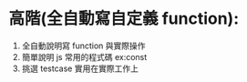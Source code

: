 # 高階(全自動寫自定義 function):
1. 全自動說明寫 function 與實際操作
2. 簡單說明 js 常用的程式碼 ex:const 
3. 挑選 testcase 實用在實際工作上
